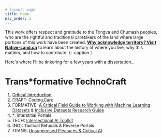 ```yaml
---
# layout: page
title: home
nav_order: 1 
---
```


This work offers respect and gratitude to the Tongva and Chumash peoples, who are the rightful and traditional caretakers of the land where large portions of this work have been created. **[Why acknowledge territory? Visit Native-Land.ca](https://native-land.ca/resources/territory-acknowledgement/)** to learn about the history of where you live, why this matters, and how to contribute.
{: .caption }


<!-- *I live and work in the ancestral land of the Tongva and Chumash people (Los Angeles), and on the site of many communities displaced during the Shoah (Berlin). I acknowledge the suffering and struggle that have made my presence here possible, and I work to support dismantling the paradigms that allow those struggles to continue.-->

<!-- !['tonight'](assets/img/goingonline.jpg){: .thumb } -->

Here's where I'll be tinkering for a few years with a dissertation...

# Trans*formative TechnoCraft

1. [Critical Introduction](posts/intro)
2. CRAFT: [Coding.Care](/posts/guide)
3. FORMATIVE: [A Critical Field Guide to Working with Machine Learning Datasets](https://knowingmachines.org/critical-field-guide) & [Inclusive Datasets Research Guide]()
4. \*: Interstitial Portals
5. TECH: [Intersectional AI Toolkit](https://intersectionalai.com)
6. (NO): Tactical Refusals & Reverse Portals
7. TRANS: [Unsupervised Pleasures & Critical AI](posts/unsupervised)

<!-- <span class="purple">Learning programming is often intimidating and riddled with false starts,</span> which can further marginalize the folks whose perspectives are most necessary in order to face the challenges technoculture presents. This guidebook offers alternatives through creative-critical coding, using care-driven, community-building practices. It focuses on Creative Code Collective, the student organization I founded in 2019 for emerging media artists, writers, and non-engineers to think critically with code in an inclusive, interdisciplinary space. I wanted to create the adaptable, encouraging community I had needed when I was first struggling to learn to program as a writer trying to make electronic literature. 

Here, we see creative-critical code as a holistic community practice. This guidebook looks at a variety of the strategies, platforms, and tools we have explored and developed. It discusses how practices in the Collective—including project-oriented skillbuilding, co-teaching/co-learning, and snacks (always snacks)—embody its <span class="purple">guiding values, such as "scrappy artistic strategies not perfect code" and "collaboration not competition."</span> It also discusses some snags and lessons learned from our efforts building the now 3+ years-old community, like how our practices evolved through the shift to online platforms during the pandemic and the subsequent shift to hybrid collaborations. It draws on existing methods from Critical Code Studies and Intersectional queer, feminist, anti-ableist, and anti-racist theory; and it makes connections to similar organizations like Creative Code Berlin, Varia, and p5.js. 

In terms of impact, the guide addresses the ways students report these values and practices have shaped them as emerging makers and thinkers. Personally, even beyond my experiences as facilitator, I have found this community to be the strongest influence on my work. <span class="purple">Creative Code Collective has become a joyful space for creative risk-taking that nourishes my own practice.</span>

In sum, Creative Code Collective positions itself within an <span class="purple">ethics of coding care</span>—grounded in shared embodied knowledge, embedded co-creation, and programming with and for community. It tenderly proclaims: "We all have something to teach each other." Coding is now an essential literacy, but this guidebook calls for reaching beyond the limited literacy offered by the STEM–paradigm that supposedly "anyone can join." Rather, Coding.Care reimagines technoculture as truly being for anyone—to understand, impact, and intervene in.  -->


